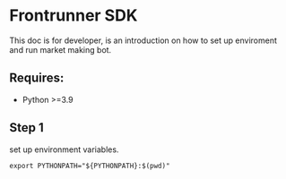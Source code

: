 # Frontrunner SDK
This doc is for developer, is an introduction on how to set up enviroment and run market making bot.

## Requires:
+ Python >=3.9

## Step 1

set up environment variables.
```
export PYTHONPATH="${PYTHONPATH}:$(pwd)"
```
